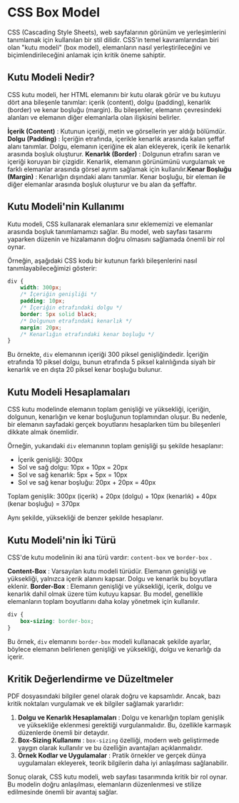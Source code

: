 # CSS Box Model

CSS (Cascading Style Sheets), web sayfalarının görünüm ve yerleşimlerini tanımlamak için kullanılan bir stil dilidir. CSS'in temel kavramlarından biri olan "kutu modeli" (box model), elemanların nasıl yerleştirileceğini ve biçimlendirileceğini anlamak için kritik öneme sahiptir.

## Kutu Modeli Nedir?

CSS kutu modeli, her HTML elemanını bir kutu olarak görür ve bu kutuyu dört ana bileşenle tanımlar: içerik (content), dolgu (padding), kenarlık (border) ve kenar boşluğu (margin). Bu bileşenler, elemanın çevresindeki alanları ve elemanın diğer elemanlarla olan ilişkisini belirler.

 **İçerik (Content)** : Kutunun içeriği, metin ve görsellerin yer aldığı bölümdür.
 **Dolgu (Padding)** : İçeriğin etrafında, içerikle kenarlık arasında kalan şeffaf alanı tanımlar. Dolgu, elemanın içeriğine ek alan ekleyerek, içerik ile kenarlık arasında boşluk oluşturur.
 **Kenarlık (Border)** : Dolgunun etrafını saran ve içeriği koruyan bir çizgidir. Kenarlık, elemanın görünümünü vurgulamak ve farklı elemanlar arasında görsel ayrım sağlamak için kullanılır.**Kenar Boşluğu (Margin)** : Kenarlığın dışındaki alanı tanımlar. Kenar boşluğu, bir eleman ile diğer elemanlar arasında boşluk oluşturur ve bu alan da şeffaftır.

## Kutu Modeli'nin Kullanımı

Kutu modeli, CSS kullanarak elemanlara sınır eklememizi ve elemanlar arasında boşluk tanımlamamızı sağlar. Bu model, web sayfası tasarımı yaparken düzenin ve hizalamanın doğru olmasını sağlamada önemli bir rol oynar.

Örneğin, aşağıdaki CSS kodu bir kutunun farklı bileşenlerini nasıl tanımlayabileceğimizi gösterir:

```css
div {
    width: 300px;
    /* İçeriğin genişliği */
    padding: 10px;
    /* İçeriğin etrafındaki dolgu */
    border: 5px solid black;
    /* Dolgunun etrafındaki kenarlık */
    margin: 20px;
    /* Kenarlığın etrafındaki kenar boşluğu */
}
```

Bu örnekte, `div` elemanının içeriği 300 piksel genişliğindedir. İçeriğin etrafında 10 piksel dolgu, bunun etrafında 5 piksel kalınlığında siyah bir kenarlık ve en dışta 20 piksel kenar boşluğu bulunur.

## Kutu Modeli Hesaplamaları

CSS kutu modelinde elemanın toplam genişliği ve yüksekliği, içeriğin, dolgunun, kenarlığın ve kenar boşluğunun toplamından oluşur. Bu nedenle, bir elemanın sayfadaki gerçek boyutlarını hesaplarken tüm bu bileşenleri dikkate almak önemlidir.

Örneğin, yukarıdaki `div` elemanının toplam genişliği şu şekilde hesaplanır:

* İçerik genişliği: 300px
* Sol ve sağ dolgu: 10px + 10px = 20px
* Sol ve sağ kenarlık: 5px + 5px = 10px
* Sol ve sağ kenar boşluğu: 20px + 20px = 40px

Toplam genişlik: 300px (içerik) + 20px (dolgu) + 10px (kenarlık) + 40px (kenar boşluğu) = 370px

Aynı şekilde, yüksekliği de benzer şekilde hesaplanır.

## Kutu Modeli'nin İki Türü

CSS'de kutu modelinin iki ana türü vardır: `content-box` ve `border-box` .

 **Content-Box** : Varsayılan kutu modeli türüdür. Elemanın genişliği ve yüksekliği, yalnızca içerik alanını kapsar. Dolgu ve kenarlık bu boyutlara eklenir.
 **Border-Box** : Elemanın genişliği ve yüksekliği, içerik, dolgu ve kenarlık dahil olmak üzere tüm kutuyu kapsar. Bu model, genellikle elemanların toplam boyutlarını daha kolay yönetmek için kullanılır.

```css
div {
    box-sizing: border-box;
}
```

Bu örnek, `div` elemanını `border-box` modeli kullanacak şekilde ayarlar, böylece elemanın belirlenen genişliği ve yüksekliği, dolgu ve kenarlığı da içerir.

## Kritik Değerlendirme ve Düzeltmeler

PDF dosyasındaki bilgiler genel olarak doğru ve kapsamlıdır. Ancak, bazı kritik noktaları vurgulamak ve ek bilgiler sağlamak yararlıdır:

1. **Dolgu ve Kenarlık Hesaplamaları** : Dolgu ve kenarlığın toplam genişlik ve yüksekliğe eklenmesi gerektiği vurgulanmalıdır. Bu, özellikle karmaşık düzenlerde önemli bir detaydır.
2. **Box-Sizing Kullanımı** : `box-sizing` özelliği, modern web geliştirmede yaygın olarak kullanılır ve bu özelliğin avantajları açıklanmalıdır.
3. **Örnek Kodlar ve Uygulamalar** : Pratik örnekler ve gerçek dünya uygulamaları ekleyerek, teorik bilgilerin daha iyi anlaşılması sağlanabilir.

Sonuç olarak, CSS kutu modeli, web sayfası tasarımında kritik bir rol oynar. Bu modelin doğru anlaşılması, elemanların düzenlenmesi ve stilize edilmesinde önemli bir avantaj sağlar.

